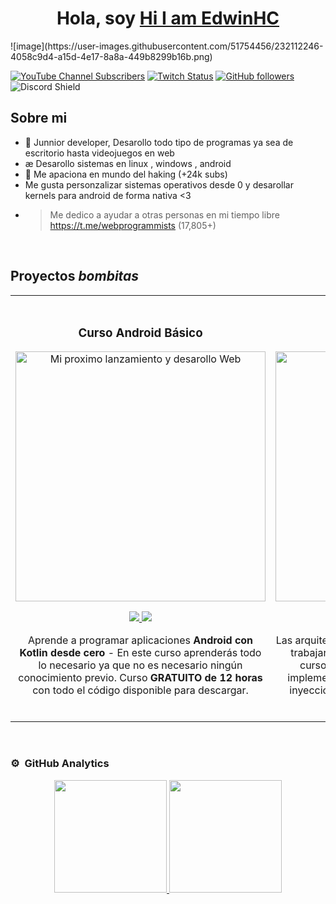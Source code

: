 <div align="center">
<h1 align="center">Hola, soy <a href="https://aristi.dev">Hi I am EdwinHC</a> </h1>
</div>
![image](https://user-images.githubusercontent.com/51754456/232112246-4058c9d4-a15d-4e17-8a8a-449b8299b16b.png)

[![YouTube Channel Subscribers](https://img.shields.io/youtube/channel/subscribers/UCIjEgHA1vatSR2K4rfcdNRg?style=social)](https://youtube.com/aristidevs?sub_confirmation=1)
[![Twitch Status](https://img.shields.io/twitch/status/aristidevs?style=social)](https://www.twitch.tv/aristidevs)
[![GitHub followers](https://img.shields.io/github/followers/arisguimera?style=social)](https://github.com/ArisGuimera)
![Discord Shield](https://discordapp.com/api/guilds/807719549075980308/widget.png?style=shield)

## Sobre mi

- 📲 Junnior developer, Desarollo todo tipo de programas ya sea de escritorio hasta videojuegos en web
- æ Desarollo sistemas en linux , windows , android 
- 🎥 Me apaciona en mundo del haking (+24k subs)
- Me gusta personzalizar sistemas operativos desde 0 y desarollar kernels para android de forma nativa <3
- > Me dedico a ayudar a otras personas en mi tiempo libre https://t.me/webprogrammists (17,805+)
<br>

## Proyectos *bombitas*

<table>
<tr>
<td width="50%">
<h3 align="center">Curso Android Básico</h3>
<div align="center">
<a href="https://appndcc.web.app/" target="_blank"><img src="[https://i.imgur.com/Jji0CIE.jpg](https://user-images.githubusercontent.com/51754456/232114455-822d6b7d-c018-4e72-928b-423326262fd2.png)" width="400" alt="Mi proximo lanzamiento y desarollo Web"></a>


<p>
<a href="https://github.com/ArisGuimera/Android-Expert" target="_blank">
<img src="[https://user-images.githubusercontent.com/51754456/232114455-822d6b7d-c018-4e72-928b-423326262fd2.png](https://user-images.githubusercontent.com/51754456/232114690-a36585e0-742a-4f42-ab94-85f1ebcc2a74.png)">

  
</a>
<a href="https://youtu.be/vJapzH_46a8" target="_blank">
<img src="https://img.shields.io/badge/-Youtube-green?style=for-the-badge&color=fbfc40">
</a>
</p>
<p>Aprende a programar aplicaciones <strong>Android con Kotlin desde cero</strong> - En este curso aprenderás todo lo necesario ya que no es necesario ningún conocimiento previo. Curso <strong>GRATUITO de 12 horas</strong> con todo el código disponible para descargar.</p>
</div>
                                                                                      
</td>

<td width="50%">
               <br>
<h3 align="center">Arquitectura MVVM</h3>
<div align="center">                                       
<a href="https://github.com/ArisGuimera/SimpleAndroidMVVM" target="_blank"><img src="https://i.imgur.com/7uCBigG.jpg" width="400" alt="Curso arquitectura MVVM"></a>
<br>
<p>
<a href="https://github.com/ArisGuimera/SimpleAndroidMVVM" target="_blank">
<img src="https://img.shields.io/badge/C%C3%93DIGO-80ffaa?style=for-the-badge&logo=github&logoColor=black">
</a>
<a href="https://youtu.be/hhhSMXi0R3E" target="_blank">
<img src="https://img.shields.io/badge/-Youtube-green?style=for-the-badge&color=3fFD7f">
</a>
</p>
</p>Las arquitecturas son <strong>IMPRESCINDIBLES</strong> para poder trabajar como desarrollador/a Android. En este curso, divido por ramas irás aprendiendo a implementar una arquitectura real y robusta con inyección de dependencias, clean architecture, testing y mucho más.</p>
</div>                                                             
</table>                                                                                 
</div>
<br>

### ⚙️ &nbsp;GitHub Analytics

<p align="center">
<a href="https://github.com/ArisGuimera">
  <img height="180em" src="https://github-readme-stats-eight-theta.vercel.app/api?username=ArisGuimera&show_icons=true&theme=algolia&include_all_commits=true&count_private=true"/>
  <img height="180em" src="https://github-readme-stats-eight-theta.vercel.app/api/top-langs/?username=ArisGuimera&layout=compact&langs_count=8&theme=algolia"/>
</a>
</p>
